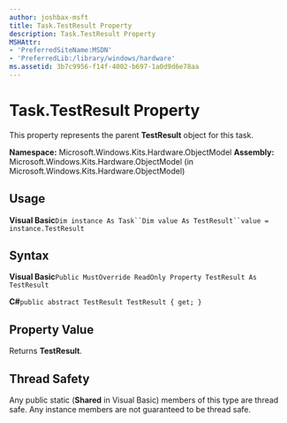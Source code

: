 ```yaml
---
author: joshbax-msft
title: Task.TestResult Property
description: Task.TestResult Property
MSHAttr:
- 'PreferredSiteName:MSDN'
- 'PreferredLib:/library/windows/hardware'
ms.assetid: 3b7c9956-f14f-4002-b697-1a0d9d6e78aa
---
```


# Task.TestResult Property


This property represents the parent **TestResult** object for this task.

**Namespace:** Microsoft.Windows.Kits.Hardware.ObjectModel **Assembly:** Microsoft.Windows.Kits.Hardware.ObjectModel (in Microsoft.Windows.Kits.Hardware.ObjectModel)

## Usage


**Visual Basic**`Dim instance As Task``Dim value As TestResult``value = instance.TestResult`

## Syntax


**Visual Basic**`Public MustOverride ReadOnly Property TestResult As TestResult`

**C#**`public abstract TestResult TestResult { get; }`

## Property Value


Returns **TestResult**.

## Thread Safety


Any public static (**Shared** in Visual Basic) members of this type are thread safe. Any instance members are not guaranteed to be thread safe.

 

 






